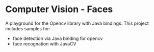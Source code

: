 Computer Vision - Faces
=======================

A playground for the Opencv library with Java bindings. This project includes samples for:
 - face detection via Java binding for opencv
 - face recognation with JavaCV
